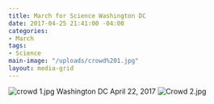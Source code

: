 ```yaml
---
title: March for Science Washington DC
date: 2017-04-25 21:41:00 -04:00
categories:
- March
tags:
- Science
main-image: "/uploads/crowd%201.jpg"
layout: media-grid
---
```


![crowd 1.jpg](/uploads/crowd%201.jpg)
Washington DC April 22, 2017
![Crowd 2.jpg](/uploads/Crowd%202.jpg)
